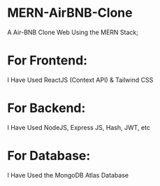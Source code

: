 # MERN-AirBNB-Clone

A Air-BNB Clone Web Using the MERN Stack;
 <h1>For Frontend:</h1>
  I Have Used ReactJS (Context API) & Tailwind CSS
  <h1>For Backend:</h1>
  I Have Used NodeJS, Express JS, Hash, JWT, etc
  <h1>For Database:</h1>
  I Have Used the MongoDB Atlas Database
